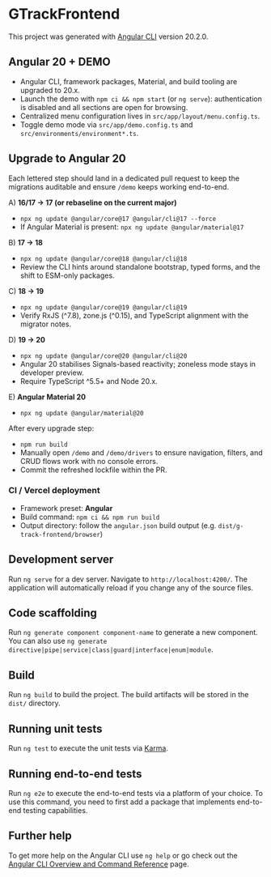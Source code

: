 # GTrackFrontend

This project was generated with [Angular CLI](https://github.com/angular/angular-cli) version 20.2.0.

## Angular 20 + DEMO

- Angular CLI, framework packages, Material, and build tooling are upgraded to 20.x.
- Launch the demo with `npm ci && npm start` (or `ng serve`): authentication is disabled and all sections are open for browsing.
- Centralized menu configuration lives in `src/app/layout/menu.config.ts`.
- Toggle demo mode via `src/app/demo.config.ts` and `src/environments/environment*.ts`.

## Upgrade to Angular 20

Each lettered step should land in a dedicated pull request to keep the migrations auditable and
ensure `/demo` keeps working end-to-end.

A) **16/17 → 17 (or rebaseline on the current major)**
   - `npx ng update @angular/core@17 @angular/cli@17 --force`
   - If Angular Material is present: `npx ng update @angular/material@17`

B) **17 → 18**
   - `npx ng update @angular/core@18 @angular/cli@18`
   - Review the CLI hints around standalone bootstrap, typed forms, and the shift to ESM-only packages.

C) **18 → 19**
   - `npx ng update @angular/core@19 @angular/cli@19`
   - Verify RxJS (^7.8), zone.js (^0.15), and TypeScript alignment with the migrator notes.

D) **19 → 20**
   - `npx ng update @angular/core@20 @angular/cli@20`
   - Angular 20 stabilises Signals-based reactivity; zoneless mode stays in developer preview.
   - Require TypeScript ^5.5+ and Node 20.x.

E) **Angular Material 20**
   - `npx ng update @angular/material@20`

After every upgrade step:

- `npm run build`
- Manually open `/demo` and `/demo/drivers` to ensure navigation, filters, and CRUD flows work with no console errors.
- Commit the refreshed lockfile within the PR.

### CI / Vercel deployment

- Framework preset: **Angular**
- Build command: `npm ci && npm run build`
- Output directory: follow the `angular.json` build output (e.g. `dist/g-track-frontend/browser`)

## Development server

Run `ng serve` for a dev server. Navigate to `http://localhost:4200/`. The application will automatically reload if you change any of the source files.

## Code scaffolding

Run `ng generate component component-name` to generate a new component. You can also use `ng generate directive|pipe|service|class|guard|interface|enum|module`.

## Build

Run `ng build` to build the project. The build artifacts will be stored in the `dist/` directory.

## Running unit tests

Run `ng test` to execute the unit tests via [Karma](https://karma-runner.github.io).

## Running end-to-end tests

Run `ng e2e` to execute the end-to-end tests via a platform of your choice. To use this command, you need to first add a package that implements end-to-end testing capabilities.

## Further help

To get more help on the Angular CLI use `ng help` or go check out the [Angular CLI Overview and Command Reference](https://angular.io/cli) page.
